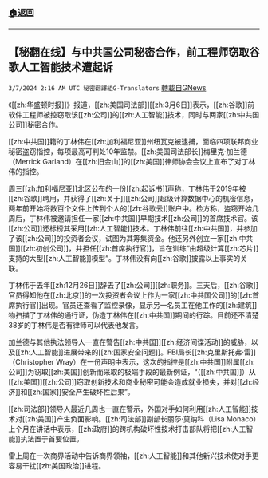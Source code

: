 ###  [:house:返回](README.md)
---


## 【秘翻在线】与中共国公司秘密合作，前工程师窃取谷歌人工智能技术遭起诉
`3/7/2024 2:16 AM UTC 秘密翻譯組G-Translators` [轉載自GNews](https://gnews.org/articles/2372291)

《[[zh:华盛顿时报]]》报道，[[zh:美国司法部]][[zh:3月6日]]表示，[[zh:谷歌]]前软件工程师被控窃取该[[zh:公司]]的[[zh:人工智能]]技术，同时与两家[[zh:中共国公司]]秘密合作。

[[zh:中共国]]籍的丁林伟在[[zh:加利福尼亚]]州纽瓦克被逮捕，面临四项联邦商业秘密盗窃指控，每项最高可判处10年监禁。[[zh:美国司法部长]]梅里克·加兰德（Merrick Garland）在[[zh:旧金山]]的[[zh:美国]]律师协会会议上宣布了对丁林伟的指控。

周三[[zh:加利福尼亚]]北区公布的一份[[zh:起诉书]]声称，丁林伟于2019年被[[zh:谷歌]]聘用，并获得了[[zh:关于]][[zh:公司]]超级计算数据中心的机密信息，两年前开始将数百个文件上传到个人的[[zh:谷歌云]]账户中。检方称，盗窃开始几周后，丁林伟被邀请担任一家[[zh:中共国]]早期技术[[zh:公司]]的首席技术官。该[[zh:公司]]还标榜其采用[[zh:人工智能]]技术。丁林伟前往[[zh:中共国]]，并参加了该[[zh:公司]]的投资者会议，试图为其筹集资金。他还另外创立一家[[zh:中共国]][[zh:初创公司]]，并担任[[zh:首席执行官]]，旨在训练“由超级计算[[zh:芯片]]支持的大型[[zh:人工智能]]模型”。丁林伟没有向[[zh:谷歌]]披露以上事实的关联。

丁林伟于去年[[zh:12月26日]]辞去了[[zh:公司]][[zh:职务]]。三天后，[[zh:谷歌]]官员得知他在[[zh:北京]]的一次投资者会议上作为一家[[zh:中共国公司]]的[[zh:首席执行官]]出现。官员还查看了监控录像，显示另一名员工在他工作的[[zh:建筑]]物扫描了丁林伟的通行证，伪造丁林伟在[[zh:中共国]]期间的行踪。目前还不清楚38岁的丁林伟是否有律师可以代表他发言。

加兰德与其他执法领导人一直在警告[[zh:中共国]][[zh:经济间谍活动]]的威胁，以及[[zh:人工智能]]进展带来的[[zh:国家安全问题]]。FBI局长[[zh:克里斯托弗·雷]]（Christopher Wray）在一份声明中表示，这次的指控是[[zh:中共国]]附属[[zh:公司]]为窃取[[zh:美国]]创新而采取的极端手段的最新例证，“（[[zh:中共国]]）从[[zh:美国]][[zh:公司]]窃取创新技术和商业秘密可能会造成就业损失，并对[[zh:经济]]和[[zh:国家]]安全产生破坏性后果”。

[[zh:司法部]]领导人最近几周也一直在警示，外国对手如何利用[[zh:人工智能]]技术对[[zh:美国]]产生负面影响。[[zh:司法部]]副部长丽莎·莫纳科（Lisa Monaco）上个月在讲话中表示，[[zh:政府]]的跨机构破坏性技术打击部队将把[[zh:人工智能]]执法置于首要位置。

雷上周在一次商界活动中告诉商界领袖，[[zh:人工智能]]和其他新兴技术使对手更容易干扰[[zh:美国政治]]进程。
